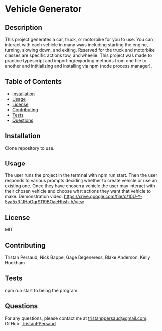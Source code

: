 
# Vehicle Generator

## Description
This project generates a car, truck, or motorbike for you to use. You can interact with each vehicle in many ways including starting the engine, turning, slowing down, and exiting. Reserved for the truck and motorbike classes are specific actions tow, and wheelie. This project was made to practice typescript and importing/exporting methods from one file to another and intitializing and installing via npm (node process manager). 

## Table of Contents
- [Installation](#installation)
- [Usage](#usage)
- [License](#license)
- [Contributing](#contributing)
- [Tests](#tests)
- [Questions](#questions)

## Installation
Clone repository to use.

## Usage
The user runs the project in the terminal with npm run start. Then the user responds to various prompts deciding whether to create vehicle or use an existing one. Once they have chosen a vehicle the user may interact with their chosen vehicle and choose what actions they want that vehicle to make. Demonstration video: https://drive.google.com/file/d/10U-Y-5ya5xRfJHoOqrS119BOaeHhsh-h/view

## License
MIT

## Contributing
Tristan Persaud, Nick Bappe, Gage Degeneress, Blake Anderson, Kelly Hookham 

## Tests
npm run start to being the program.

## Questions
For any questions, please contact me at [tristanppersaud@gmail.com](mailto:tristanppersaud@gmail.com).
GitHub: [TristanPPersaud](https://github.com/TristanPPersaud)
